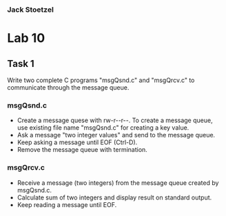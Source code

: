 ### Jack Stoetzel

# Lab 10

## Task 1

Write two complete C programs "msgQsnd.c" and "msgQrcv.c" to communicate through the message queue.

### msgQsnd.c

* Create a message quese with rw-r--r--.
To create a message queue, use existing file name "msgQsnd.c" for creating a key value.
* Ask a message "two integer values" and send to the message queue.
* Keep asking a message until EOF (Ctrl-D).
* Remove the message queue with termination.

### msgQrcv.c

* Receive a message (two integers) from the message queue created by msgQsnd.c.
* Calculate sum of two integers and display result on standard output.
* Keep reading a message until EOF.
